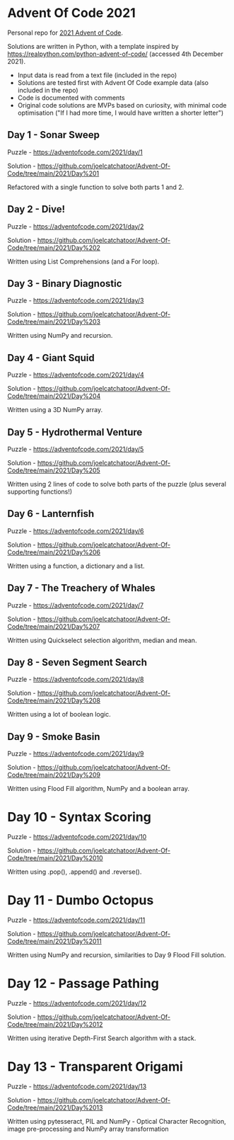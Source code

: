 Advent Of Code 2021
===================

Personal repo for [2021 Advent of Code](https://adventofcode.com/2021). 

Solutions are written in Python, with a template inspired by https://realpython.com/python-advent-of-code/ (accessed 4th December 2021).

- Input data is read from a text file (included in the repo)
- Solutions are tested first with Advent Of Code example data (also included in the repo)
- Code is documented with comments
- Original code solutions are MVPs based on curiosity, with minimal code optimisation ("If I had more time, I would have written a shorter letter") 

Day 1 - Sonar Sweep
------------------
Puzzle - https://adventofcode.com/2021/day/1

Solution - https://github.com/joelcatchatoor/Advent-Of-Code/tree/main/2021/Day%201

Refactored with a single function to solve both parts 1 and 2.

Day 2 - Dive!
------------
Puzzle - https://adventofcode.com/2021/day/2

Solution - https://github.com/joelcatchatoor/Advent-Of-Code/tree/main/2021/Day%202

Written using List Comprehensions (and a For loop).

Day 3 - Binary Diagnostic
-------------------------
Puzzle - https://adventofcode.com/2021/day/3

Solution - https://github.com/joelcatchatoor/Advent-Of-Code/tree/main/2021/Day%203

Written using NumPy and recursion.

Day 4 - Giant Squid
-------------------
Puzzle - https://adventofcode.com/2021/day/4

Solution - https://github.com/joelcatchatoor/Advent-Of-Code/tree/main/2021/Day%204

Written using a 3D NumPy array. 

Day 5 - Hydrothermal Venture
----------------------------
Puzzle - https://adventofcode.com/2021/day/5

Solution - https://github.com/joelcatchatoor/Advent-Of-Code/tree/main/2021/Day%205

Written using 2 lines of code to solve both parts of the puzzle (plus several supporting functions!)

Day 6 - Lanternfish
-------------------
Puzzle - https://adventofcode.com/2021/day/6

Solution - https://github.com/joelcatchatoor/Advent-Of-Code/tree/main/2021/Day%206

Written using a function, a dictionary and a list.

Day 7 - The Treachery of Whales
-------------------------------
Puzzle - https://adventofcode.com/2021/day/7

Solution - https://github.com/joelcatchatoor/Advent-Of-Code/tree/main/2021/Day%207

Written using Quickselect selection algorithm, median and mean.

Day 8 - Seven Segment Search
----------------------------
Puzzle - https://adventofcode.com/2021/day/8

Solution - https://github.com/joelcatchatoor/Advent-Of-Code/tree/main/2021/Day%208

Written using a lot of boolean logic.

Day 9 - Smoke Basin
-------------------
Puzzle - https://adventofcode.com/2021/day/9

Solution - https://github.com/joelcatchatoor/Advent-Of-Code/tree/main/2021/Day%209

Written using Flood Fill algorithm, NumPy and a boolean array.

Day 10 - Syntax Scoring
=======================
Puzzle - https://adventofcode.com/2021/day/10

Solution - https://github.com/joelcatchatoor/Advent-Of-Code/tree/main/2021/Day%2010

Written using .pop(), .append() and .reverse().

Day 11 - Dumbo Octopus
======================
Puzzle - https://adventofcode.com/2021/day/11

Solution - https://github.com/joelcatchatoor/Advent-Of-Code/tree/main/2021/Day%2011

Written using NumPy and recursion, similarities to Day 9 Flood Fill solution.

Day 12 - Passage Pathing
========================
Puzzle - https://adventofcode.com/2021/day/12

Solution - https://github.com/joelcatchatoor/Advent-Of-Code/tree/main/2021/Day%2012

Written using iterative Depth-First Search algorithm with a stack.

Day 13 - Transparent Origami
============================
Puzzle - https://adventofcode.com/2021/day/13

Solution - https://github.com/joelcatchatoor/Advent-Of-Code/tree/main/2021/Day%2013

Written using pytesseract, PIL and NumPy - Optical Character Recognition, image pre-processing and NumPy array transformation
